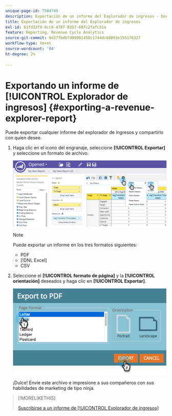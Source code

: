 ```yaml
---
unique-page-id: 7504749
description: Exportación de un informe del Explorador de ingresos - Documentos de Marketo - Documentación del producto
title: Exportación de un informe del Explorador de ingresos
exl-id: 61fd33f9-6cc8-4787-8357-68fc2fafc51a
feature: Reporting, Revenue Cycle Analytics
source-git-commit: 0d37fbdb7d08901458c1744dc68893e155176327
workflow-type: tm+mt
source-wordcount: '84'
ht-degree: 2%

---
```


# Exportando un informe de [!UICONTROL Explorador de ingresos] {#exporting-a-revenue-explorer-report}

Puede exportar cualquier informe del explorador de ingresos y compartirlo con quien desee.

1. Haga clic en el icono del engranaje, seleccione **[!UICONTROL Exportar]** y seleccione un formato de archivo.

   ![](assets/image2015-3-26-14-3a2-3a19.png)

   >[!NOTE]
   >
   >Puede exportar un informe en los tres formatos siguientes:
   >
   >* PDF
   >* [!DNL Excel]
   >* CSV

1. Seleccione el **[!UICONTROL formato de página]** y la **[!UICONTROL orientación]** deseados y haga clic en **[!UICONTROL Exportar]**.

   ![](assets/image2015-3-27-16-3a18-3a34.png)

   ¡Dulce! Envíe este archivo e impresione a sus compañeros con sus habilidades de marketing de tipo ninja.

>[!MORELIKETHIS]
>
>[Suscribirse a un informe de [!UICONTROL Explorador de ingresos]](/help/marketo/product-docs/reporting/revenue-cycle-analytics/revenue-explorer/subscribe-to-a-revenue-explorer-report.md)
